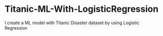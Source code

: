 # Titanic-ML-With-LogisticRegression
I create a ML model with Titanic Disaster dataset by using Logistic Regression
